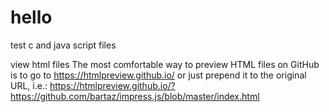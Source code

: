 # hello
test
c and java script files


view html files
The most comfortable way to preview HTML files on GitHub is to go to https://htmlpreview.github.io/ or just prepend it to the original URL, i.e.: https://htmlpreview.github.io/?https://github.com/bartaz/impress.js/blob/master/index.html


